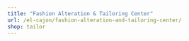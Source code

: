 ```yaml
---
title: "Fashion Alteration & Tailoring Center"
url: /el-cajon/fashion-alteration-and-tailoring-center/
shop: tailor
---
```

